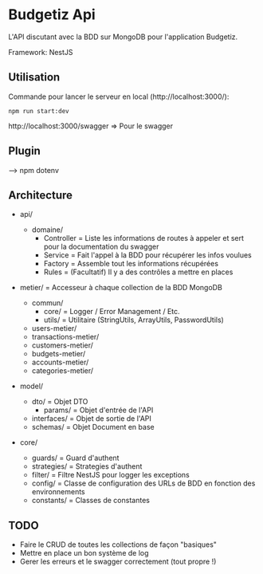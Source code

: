 # Budgetiz Api

L'API discutant avec la BDD sur MongoDB pour l'application Budgetiz.

Framework: NestJS

## Utilisation

Commande pour lancer le serveur en local (http://localhost:3000/):
```
npm run start:dev
```
http://localhost:3000/swagger => Pour le swagger


## Plugin

--> npm dotenv


## Architecture
- api/
  - domaine/
    - Controller = Liste les informations de routes à appeler et sert pour la documentation du swagger
    - Service = Fait l'appel à la BDD pour récupérer les infos voulues
    - Factory = Assemble tout les informations récupérées
    - Rules = (Facultatif) Il y a des contrôles a mettre en places

- metier/ = Accesseur à chaque collection de la BDD MongoDB
  - commun/
    - core/ = Logger / Error Management / Etc.
    - utils/ = Utilitaire (StringUtils, ArrayUtils, PasswordUtils)
  - users-metier/
  - transactions-metier/
  - customers-metier/
  - budgets-metier/ 
  - accounts-metier/
  - categories-metier/

- model/
  - dto/ = Objet DTO
    - params/ = Objet d'entrée de l'API
  - interfaces/ = Objet de sortie de l'API
  - schemas/ = Objet Document en base

- core/
  - guards/ = Guard d'authent
  - strategies/ = Strategies d'authent
  - filter/ = Filtre NestJS pour logger les exceptions
  - config/ = Classe de configuration des URLs de BDD en fonction des environnements
  - constants/ = Classes de constantes


## TODO 


- Faire le CRUD de toutes les collections de façon "basiques"
- Mettre en place un bon système de log
- Gerer les erreurs et le swagger correctement (tout propre !)
